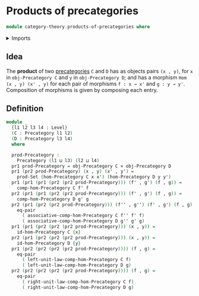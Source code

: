 # Products of precategories

```agda
module category-theory.products-of-precategories where
```

<details><summary>Imports</summary>

```agda
open import category-theory.precategories

open import foundation.cartesian-product-types
open import foundation.dependent-pair-types
open import foundation.equality-cartesian-product-types
open import foundation.sets
open import foundation.universe-levels
```

</details>

## Idea

The **product** of two [precategories](category-theory.precategories.md) `C` and
`D` has as objects pairs `(x , y)`, for `x` in `obj-Precategory C` and `y` in
`obj-Precategory D`; and has a morphism `Hom (x , y) (x' , y)` for each pair of
morphisms `f : x → x'` and `g : y → y'`. Composition of morphisms is given by
composing each entry.

## Definition

```agda
module _
  {l1 l2 l3 l4 : Level}
  (C : Precategory l1 l2)
  (D : Precategory l3 l4)
  where

  prod-Precategory :
    Precategory (l1 ⊔ l3) (l2 ⊔ l4)
  pr1 prod-Precategory = obj-Precategory C × obj-Precategory D
  pr1 (pr2 prod-Precategory) (x , y) (x' , y') =
    prod-Set (hom-Precategory C x x') (hom-Precategory D y y')
  pr1 (pr1 (pr1 (pr2 (pr2 prod-Precategory))) (f' , g') (f , g)) =
    comp-hom-Precategory C f' f
  pr2 (pr1 (pr1 (pr2 (pr2 prod-Precategory))) (f' , g') (f , g)) =
    comp-hom-Precategory D g' g
  pr2 (pr1 (pr2 (pr2 prod-Precategory))) (f'' , g'') (f' , g') (f , g) =
    eq-pair
      ( associative-comp-hom-Precategory C f'' f' f)
      ( associative-comp-hom-Precategory D g'' g' g)
  pr1 (pr1 (pr2 (pr2 (pr2 prod-Precategory))) (x , y)) =
    id-hom-Precategory C {x}
  pr2 (pr1 (pr2 (pr2 (pr2 prod-Precategory))) (x , y)) =
    id-hom-Precategory D {y}
  pr1 (pr2 (pr2 (pr2 (pr2 prod-Precategory)))) (f , g) =
    eq-pair
      ( left-unit-law-comp-hom-Precategory C f)
      ( left-unit-law-comp-hom-Precategory D g)
  pr2 (pr2 (pr2 (pr2 (pr2 prod-Precategory)))) (f , g) =
    eq-pair
      ( right-unit-law-comp-hom-Precategory C f)
      ( right-unit-law-comp-hom-Precategory D g)
```
